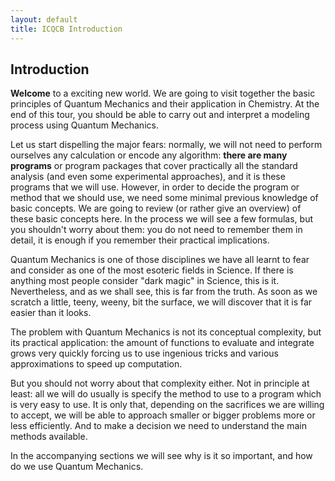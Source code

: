 ```yaml
---
layout: default
title: ICQCB Introduction
---
```


Introduction
------------

**Welcome** to a exciting new world. We are going to visit together the basic principles of Quantum Mechanics and their application in Chemistry. At the end of this tour, you should be able to carry out and interpret a modeling process using Quantum Mechanics.

Let us start dispelling the major fears: normally, we will not need to perform ourselves any calculation or encode any algorithm: **there are many programs** or program packages that cover practically all the standard analysis (and even some experimental approaches), and it is these programs that we will use. However, in order to decide the program or method that we should use, we need some minimal previous knowledge of basic concepts. We are going to review (or rather give an overview) of these basic concepts here. In the process we will see a few formulas, but you shouldn't worry about them: you do not need to remember them in detail, it is enough if you remember their practical implications.

Quantum Mechanics is one of those disciplines we have all learnt to fear and consider as one of the most esoteric fields in Science. If there is anything most people consider "dark magic" in Science, this is it. Nevertheless, and as we shall see, this is far from the truth. As soon as we scratch a little, teeny, weeny, bit the surface, we will discover that it is far easier than it looks.

The problem with Quantum Mechanics is not its conceptual complexity, but its practical application: the amount of functions to evaluate and integrate grows very quickly forcing us to use ingenious tricks and various approximations to speed up computation.

But you should not worry about that complexity either. Not in principle at least: all we will do usually is specify the method to use to a program which is very easy to use. It is only that, depending on the sacrifices we are willing to accept, we will be able to approach smaller or bigger problems more or less efficiently. And to make a decision we need to understand the main methods available.

In the accompanying sections we will see why is it so important, and how do we use Quantum Mechanics.
